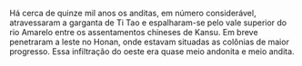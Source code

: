 ﻿Há cerca de quinze mil anos os anditas, em número considerável, atravessaram a garganta de Ti Tao e espalharam-se pelo vale superior do rio Amarelo entre os assentamentos chineses de Kansu. Em breve penetraram a leste no Honan, onde estavam situadas as colônias de maior progresso. Essa infiltração do oeste era quase meio andonita e meio andita.